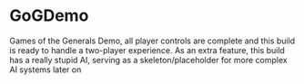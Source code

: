 # GoGDemo
Games of the Generals Demo, all player controls are complete and this build is ready to handle a two-player experience. As an extra feature, this build has a really stupid AI, serving as a skeleton/placeholder for more complex AI systems later on
